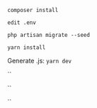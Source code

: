 `composer install`

`edit .env`

`php artisan migrate --seed`

`yarn install`

Generate .js:
`yarn dev`

``

``

``